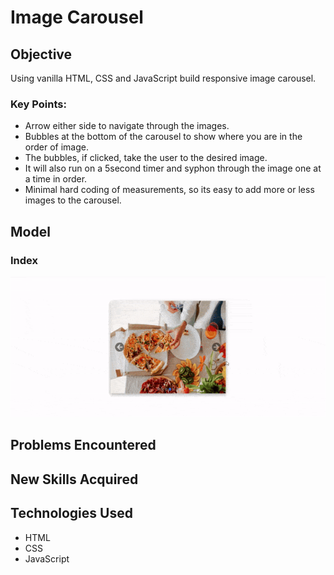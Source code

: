 # Image Carousel

## Objective
Using vanilla HTML, CSS and JavaScript build responsive image carousel.
### Key Points:
- Arrow either side to navigate through the images.
- Bubbles at the bottom of the carousel to show where you are in the order of image.
- The bubbles, if clicked, take the user to the desired image.
- It will also run on a 5second timer and syphon through the image one at a time in order.
- Minimal hard coding of measurements, so its easy to add more or less images to the carousel.

## Model 
### Index
![Demo Gif](image-carousel.gif)


## Problems Encountered


## New Skills Acquired


## Technologies Used
- HTML
- CSS
- JavaScript
